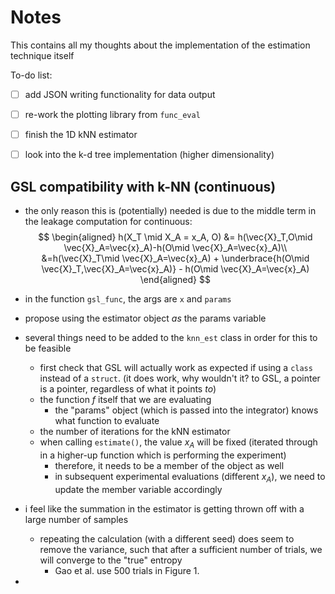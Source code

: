 # Notes

This contains all my thoughts about the implementation of the estimation technique itself

<!-- alt+c completes a task -->
To-do list:
- [ ] add JSON writing functionality for data output
- [ ] re-work the plotting library from `func_eval`
- [ ] finish the 1D kNN estimator
- [ ] look into the k-d tree implementation (higher dimensionality)


## GSL compatibility with k-NN (continuous)

- the only reason this is (potentially) needed is due to the middle term in the leakage computation for continuous:
$$
\begin{aligned}
h(X_T \mid X_A = x_A, O)  
         &= h(\vec{X}_T,O\mid \vec{X}_A=\vec{x}_A)-h(O\mid \vec{X}_A=\vec{x}_A)\\
         &=h(\vec{X}_T\mid \vec{X}_A=\vec{x}_A) + \underbrace{h(O\mid \vec{X}_T,\vec{X}_A=\vec{x}_A)} - h(O\mid \vec{X}_A=\vec{x}_A)
\end{aligned}
$$
- in the function `gsl_func`, the args are `x` and `params`
- propose using the estimator object *as* the params variable
- several things need to be added to the `knn_est` class in order for this to be feasible
  - first check that GSL will actually work as expected if using a `class` instead of a `struct`. (it does work, why wouldn't it? to GSL, a pointer is a pointer, regardless of what it points *to*)
  - the function $f$ itself that we are evaluating
    - the "params" object (which is passed into the integrator) knows what function to evaluate
  - the number of iterations for the kNN estimator 
  - when calling `estimate()`, the value $x_A$ will be fixed (iterated through in a higher-up function which is performing the experiment)
    - therefore, it needs to be a member of the object as well
    - in subsequent experimental evaluations (different $x_A$), we need to update the member variable accordingly


- i feel like the summation in the estimator is getting thrown off with a large number of samples 
  - repeating the calculation (with a different seed) does seem to remove the variance, such that after a sufficient number of trials, we will converge to the "true" entropy
    - Gao et al. use 500 trials in Figure 1.
- 